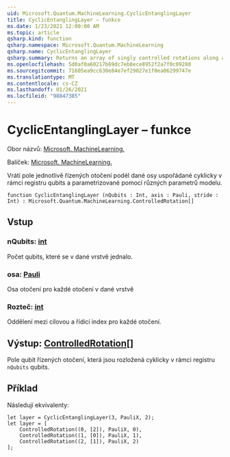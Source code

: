 ```yaml
---
uid: Microsoft.Quantum.MachineLearning.CyclicEntanglingLayer
title: CyclicEntanglingLayer – funkce
ms.date: 1/23/2021 12:00:00 AM
ms.topic: article
qsharp.kind: function
qsharp.namespace: Microsoft.Quantum.MachineLearning
qsharp.name: CyclicEntanglingLayer
qsharp.summary: Returns an array of singly controlled rotations along a given axis, arranged cyclically across a register of qubits, and parameterized by distinct model parameters.
ms.openlocfilehash: 5d0af0a60217b69dc7eb8ece8952f2a7f0c09280
ms.sourcegitcommit: 71605ea9cc630e84e7ef29027e1f0ea06299747e
ms.translationtype: MT
ms.contentlocale: cs-CZ
ms.lasthandoff: 01/26/2021
ms.locfileid: "98847385"
---
```

# <a name="cyclicentanglinglayer-function"></a>CyclicEntanglingLayer – funkce

Obor názvů: [Microsoft. MachineLearning.](xref:Microsoft.Quantum.MachineLearning)

Balíček: [Microsoft. MachineLearning.](https://nuget.org/packages/Microsoft.Quantum.MachineLearning)


Vrátí pole jednotlivě řízených otočení podél dané osy uspořádané cyklicky v rámci registru qubits a parametrizované pomocí různých parametrů modelu.

```qsharp
function CyclicEntanglingLayer (nQubits : Int, axis : Pauli, stride : Int) : Microsoft.Quantum.MachineLearning.ControlledRotation[]
```


## <a name="input"></a>Vstup

### <a name="nqubits--int"></a>nQubits: [int](xref:microsoft.quantum.lang-ref.int)

Počet qubits, které se v dané vrstvě jednalo.


### <a name="axis--pauli"></a>osa: [Pauli](xref:microsoft.quantum.lang-ref.pauli)

Osa otočení pro každé otočení v dané vrstvě


### <a name="stride--int"></a>Rozteč: [int](xref:microsoft.quantum.lang-ref.int)

Oddělení mezi cílovou a řídicí index pro každé otočení.



## <a name="output--controlledrotation"></a>Výstup: [ControlledRotation](xref:Microsoft.Quantum.MachineLearning.ControlledRotation)[]

Pole qubit řízených otočení, která jsou rozložená cyklicky v rámci registru `nQubits` qubits.

## <a name="example"></a>Příklad

Následují ekvivalenty:

```qsharp
let layer = CyclicEntanglingLayer(3, PauliX, 2);
let layer = [
    ControlledRotation((0, [2]), PauliX, 0),
    ControlledRotation((1, [0]), PauliX, 1),
    ControlledRotation((2, [1]), PauliX, 2)
];
```